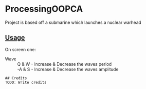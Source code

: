 # ProcessingOOPCA

Project is based off a submarine which launches a nuclear warhead
<br>
<h2><u>Usage</u></h2>
On screen one:
<dl>
<dt>Wave</dt>
<dd>Q & W - Increase & Decrease the waves period</dd>
<dd>-A & S - Increase & Decrease the waves amplitude</dd>
</dl>

    ## Credits
    TODO: Write credits
   
